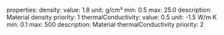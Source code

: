 properties:
  density:
    value: 1.8
    unit: g/cm³
    min: 0.5
    max: 25.0
    description: Material density
    priority: 1
  thermalConductivity:
    value: 0.5
    unit: -1.5 W/m·K
    min: 0.1
    max: 500
    description: Material thermalConductivity
    priority: 2
